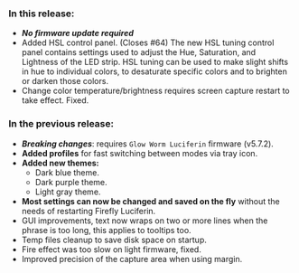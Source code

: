 <style>
  .footer {
    display: none;
  }
  .body {
    color: #202020;
    background-color: #F5F5F5;
  }
  .px-3 {
    padding-right: 30px !important;
    padding-left: 10px !important;
  }
  .my-5 {
    margin-top: 10px !important;
    margin-bottom: 10px !important;
  }
</style>

### In this release:

- ***No firmware update required***
- Added HSL control panel. (Closes #64)
  The new HSL tuning control panel contains settings used to adjust the Hue, Saturation, and Lightness of the LED strip. HSL tuning can be used to make slight shifts in hue to individual colors, to desaturate specific colors and to brighten or darken those colors.  
- Change color temperature/brightness requires screen capture restart to take effect. Fixed.

### In the previous release:

- ***Breaking changes***: requires `Glow Worm Luciferin` firmware (v5.7.2).
- **Added profiles** for fast switching between modes via tray icon.  
- **Added new themes:**
    - Dark blue theme.
    - Dark purple theme.
    - Light gray theme.
- **Most settings can now be changed and saved on the fly** without the needs of restarting Firefly Luciferin.
- GUI improvements, text now wraps on two or more lines when the phrase is too long, this applies to tooltips too.
- Temp files cleanup to save disk space on startup.
- Fire effect was too slow on light firmware, fixed.
- Improved precision of the capture area when using margin.
